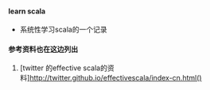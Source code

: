 #### learn scala

* 系统性学习scala的一个记录

#### 参考资料也在这边列出

1. [twitter 的effective scala的资料]http://twitter.github.io/effectivescala/index-cn.html()
